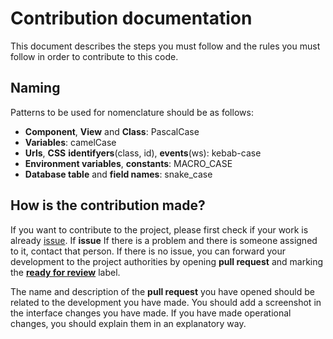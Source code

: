 # Contribution documentation

This document describes the steps you must follow and the rules you must follow in order to contribute to this code.

## Naming

Patterns to be used for nomenclature should be as follows:
* **Component**, **View** and **Class**: PascalCase
* **Variables**: camelCase
* **Urls**, **CSS** **identifyers**(class, id), **events**(ws): kebab-case
* **Environment variables**, **constants**: MACRO_CASE
* **Database table** and **field names**: snake_case

## How is the contribution made?
 If you want to contribute to the project, please first check if your work is already [issue](https://github.com/anchovycation/pingu-api/issues "click to view issues"). If **issue** If there is a problem and there is someone assigned to it, contact that person. If there is no issue, you can forward your development to the project authorities by opening **pull request** and marking the **[ready for review](https://github.com/anchovycation/pingu-api/labels)** label.

The name and description of the **pull request** you have opened should be related to the development you have made. You should add a screenshot in the interface changes you have made. If you have made operational changes, you should explain them in an explanatory way.
